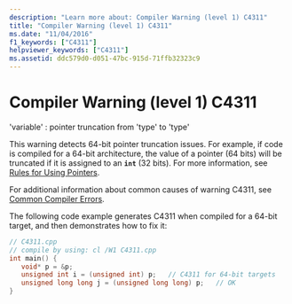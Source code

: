 ```yaml
---
description: "Learn more about: Compiler Warning (level 1) C4311"
title: "Compiler Warning (level 1) C4311"
ms.date: "11/04/2016"
f1_keywords: ["C4311"]
helpviewer_keywords: ["C4311"]
ms.assetid: ddc579d0-d051-47bc-915d-71ffb32323c9
---
```

# Compiler Warning (level 1) C4311

'variable' : pointer truncation from 'type' to 'type'

This warning detects 64-bit pointer truncation issues. For example, if code is compiled for a 64-bit architecture, the value of a pointer (64 bits) will be truncated if it is assigned to an **`int`** (32 bits). For more information, see [Rules for Using Pointers](/windows/win32/WinProg64/rules-for-using-pointers).

For additional information about common causes of warning C4311, see [Common Compiler Errors](/windows/win32/WinProg64/common-compiler-errors).

The following code example generates C4311 when compiled for a 64-bit target, and then demonstrates how to fix it:

```cpp
// C4311.cpp
// compile by using: cl /W1 C4311.cpp
int main() {
   void* p = &p;
   unsigned int i = (unsigned int) p;   // C4311 for 64-bit targets
   unsigned long long j = (unsigned long long) p;   // OK
}
```
